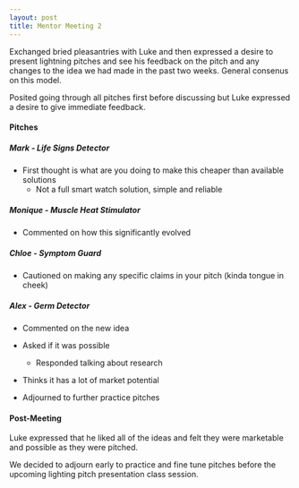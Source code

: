 ```yaml
---
layout: post
title: Mentor Meeting 2
---
```


Exchanged bried pleasantries with Luke and then expressed a desire to present lightning pitches and see his feedback on the pitch and any changes to the idea we had made in the past two weeks. General consenus on this model.

Posited going through all pitches first before discussing but Luke expressed a desire to give immediate feedback.

#### Pitches

##### Mark - Life Signs Detector

- First thought is what are you doing to make this cheaper than available solutions
    - Not a full smart watch solution, simple and reliable

##### Monique - Muscle Heat Stimulator
- Commented on how this significantly evolved

##### Chloe - Symptom Guard
- Cautioned on making any specific claims in your pitch (kinda tongue in cheek)

##### Alex - Germ Detector
- Commented on the new idea
- Asked if it was possible
   - Responded talking about research
- Thinks it has a lot of market potential

- Adjourned to further practice pitches

#### Post-Meeting

Luke expressed that he liked all of the ideas and felt they were marketable and possible as they were pitched.

We decided to adjourn early to practice and fine tune pitches before the upcoming lighting pitch presentation class session.
